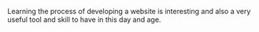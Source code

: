 Learning the process of developing a website is interesting and also a very useful tool and skill to have in this day and age. 
